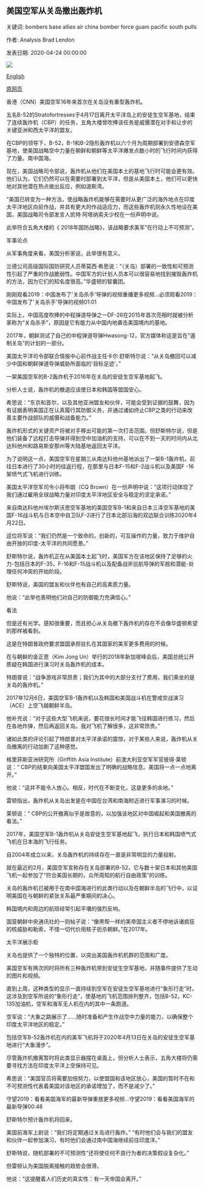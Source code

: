 ## 美国空军从关岛撤出轰炸机

关键词: bombers base allies air china bomber force guam pacific south pulls

作者: Analysis Brad Lendon

发表日期: 2020-04-24 00:00:00

![](https://cdn.cnn.com/cnnnext/dam/assets/200424094941-us-b-1-bomber-japan-flight-0422-super-tease.jpeg)

[English](US%20Air%20Force%20pulls%20bombers%20from%20Guam.md)

[原网页](https://edition.cnn.com/2020/04/24/asia/guam-us-air-force-bombers-pull-out-intl-hnk/index.html)

香港（CNN）美国空军16年来首次在关岛没有重型轰炸机。

五名B-52的Stratofortresses于4月17日离开太平洋岛上的安徒生空军基地，结束了连续轰炸机（CBP）的任务，五角大楼曾吹捧该任务是威慑潜在对手和让步的关键亚洲和西太平洋的盟友。

在CBP的领导下，B-52，B-1和B-2隐形轰炸机以六个月为周期部署到安德森空军基地，使美国战略空中力量在朝鲜和朝鲜等太平洋爆发点数小时的飞行时间内获得了力量。南中国海。

现在，美国战略司令部说，轰炸机从他们在美国本土的基地飞行时可能会更有效。他们认为，它们仍然可以在需要时部署到太平洋，但是从美国本土，他们可以更快地对其他潜在热点做出反应，例如波斯湾。

“美国已转变为一种方法，使战略轰炸机能够在需要时从更广泛的海外地点在印度太平洋地区向前作战，并具有更大的作战适应力，而这些轰炸机则永久性地设在美国，美国战略司令部发言人凯特·阿塔纳索夫少校在一份声明中说。

此举符合五角大楼的《 2018年国防战略》，该战略要求美军“在行动上不可预测”。

军事论点

从军事角度来看，美国分析家说，此举很有意义。

兰德公司高级国际国防研究人员蒂莫西·希思说：“（关岛）部署的一致性和可预测性引起了严重的作战脆弱性。中国军方的计划人员本可以很容易地找到摧毁轰炸机的方法，因为它们的知名度很高。”华盛顿的智囊团。

刚刚观看2019：中国发布了'关岛杀手'导弹的视频重播更多视频...必须观看2019：中国发布了'关岛杀手'导弹的视频01:01

实际上，中国高度吹捧的中程弹道导弹之一DF-26在2015年首次亮相时就被分析家称为“关岛杀手”，原因是它有能力从中国内地袭击美国境内的基地。

2017年，朝鲜测试了自己的中程弹道导弹Hwasong-12，官方媒体称这是旨在“遏制关岛”的计划的一部分。

美国太平洋司令部联合情报中心前作战主任卡尔·舒斯特尔说：“从关岛撤回可以减少中国和朝鲜弹道导弹威胁所面临的'目标足迹'。”

一架美国空军的B-2轰炸机于2016年在关岛的安徒生空军基地起飞。

分析人士说，轰炸机的撤退应该使日本和韩国等盟国安心。

希思说：“东京和首尔，以及其他亚洲盟友和伙伴，可能会受到证据的鼓舞，因为有证据表明美国正在认真履行其防御义务，并通过诸如终止CBP之类的行动来改善主要作战部队的威慑和战备能力。”

轰炸机形式的关键资产将被对手移出可能的第一次打击范围。但舒斯特尔说，但是他们装备了远程打击导弹并得到空中加油机的支持，可以在不到一天的时间内从北达科他州和路易斯安那州等大陆基地返回太平洋。

为了说明这一点，美国空军在星期三从南达科他州基地派出了一架B-1轰炸机，前往日本进行了30小时的往返行程，在那里与日本F-15和F-2战斗机以及美国F -16架喷气式飞机进行训练。

美国太平洋空军司令小将布朗（CQ Brown）在一份声明中说：“这项行动体现了我们通过雇用全球战略力量对印度太平洋地区安全与稳定的坚定承诺。”

来自南达科他州埃尔斯沃思空军基地的美国空军B-1和来自日本三泽空军基地的美国F-16战斗机与日本空中自卫队F-2进行了日本北部沿海的双边联合训练2020年4月22日。

这位将军说：“我们仍然是一个致命的，创新的，可互操作的力量，致力于维护自由开放的印度-太平洋的共同愿景。”

舒斯特尔说，轰炸机正在从美国本土起飞时，美国军方在该地区保持了足够的火力-包括日本的F-35，F-16和F-15战斗机以及配备战斧巡航导弹的军舰和潜艇-处理任何冲突的开始阶段。

舒斯特说，美国的盟友和伙伴也有自己的高素质力量。

他说：“此举也表明他们对自己的防御能力充满信心。”

看法

但是还有光学。感知很重要，而且担心从关岛撤下轰炸机的存在不会像华盛顿希望的那样被看到。

这是在特朗普政府要求盟国承担驻扎在其国家的美军更多费用的时候。

在与朝鲜的金正恩（Kim Jong Un）举行的2018年新加坡峰会后，美国总统公开质疑在韩国进行演习时关岛轰炸机的成本。

特朗普说：“战争游戏非常昂贵；我们为其中的大部分支付了费用，我们乘坐的是关岛的轰炸机。”

2017年12月6日，美国空军B-1轰炸机以及韩国和美国战斗机在警戒空战演习（ACE）上空飞越朝鲜半岛。

他补充说：“对于这些大型飞机来说，要花很长时间才能飞往韩国进行练习，然后在各地炸弹，然后再返回关岛。我对飞机了解很多，这非常昂贵。”

诸如此类的评论引起了特朗普对太平洋承诺的震惊，对于某些人来说，轰炸机从关岛撤离的行动加剧了这种感觉。

格里菲斯亚洲研究所（Griffith Asia Institute）前澳大利亚空军军官彼得·莱顿说：“ CBP的结束向美国太平洋盟国发出了明确的战略信息。美国将一点一点地离开。”

他说：“这并不能令人放心。相反，时代在不断变化，这是更多的余地。”

雷顿指出，轰炸机从关岛出发是在中国在台湾和南海附近进行军事演习的时候。

莱顿说：“ CBP的公开撤离似乎是故意的，以加强该地区对中国崛起和美国撤离的看法。”

2017年，美国空军B-1轰炸机从关岛安徒生空军基地起飞，执行日本和韩国喷气式飞机在日本海的飞行任务。

自2004年成立以来，关岛轰炸机的持续存在一直是非常明显的力量投射。

就在最近的2月，美国空军宣称存在关岛部署的B-52，它与数十架日本和其他美国飞机一起参加了“符合美国长期的，众所周知的航行自由政策”的训练。

关岛的轰炸机已被用于在南中国海进行的此类行动以及在朝鲜半岛的飞行中，以证明美国在与朝鲜的紧张关系最严重期间的决心。

韩国境内和周边的航班经常引起平壤的强烈反响。

国营朝鲜中央通讯社的一则帖子说：“像黑帮一样的美帝国主义者不停地诉诸疯狂的核威胁和勒索，不惜一切代价用核子扼杀朝鲜。”在2017年。

太平洋展示柜

关岛也提供了一个独特的位置，以突出美国轰炸机机群的范围和广度。

美国空军有两次同时将所有三种轰炸机带到安徒生空军基地，并随事件提供了生动的图片和视频。

直到上周，这种类型的显示一直持续到空军在安徒生空军基地进行“象形行走”时，这涉及到空军所说的“象形行走”，使基地的飞机范围排列整齐，包括B-52，KC-135加油机，空军和海军无人机在内的其中一条跑道。

空军说：“大象之路展示了……随时准备和产生作战空中力量的能力，以确保整个印度太平洋地区的稳定。”

包括空军B-52轰炸机在内的美军飞机将于2020年4月13日在关岛的安徒生空军基地进行“大象漫步”。

尽管轰炸机撤离暂时将此类显示器摆在桌面上，但分析人士表示，五角大楼将仍需要寻找方法在印度太平洋上空保持可见。

希思说：“美国官员将需要加倍努力，以使盟国和该地区放心，美国的暂时不在和不可预测性代表着美国对该地区的承诺增加了，而不是减少了。”

守望2019：看看美国海军的最新导弹重放更多视频...守望2019：看看美国海军的最新导弹00:48

舒斯特尔预计轰炸机将回来。

美国前海军上尉说：“我们将定期通过关岛进行轰炸。” “有时他们会与我们的盟友和伙伴一起参加演习，有时他们会通过南中国海继续前往印度洋。”

舒斯特说，随机部署的不可预测性“还将使任何不良行为者的决策假设复杂化。”

但雷顿认为美国脱离接触的趋势会很滑。

他说：“这提醒着人们历史的真实性：有一天帝国会离开。”